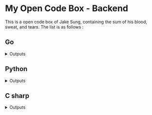 # My Open Code Box - Backend
This is a open code box of Jake Sung, containing the sum of his blood, sweat, and tears. The list is as follows :  

## Go
<details>
<summary>Outputs</summary>

- video here 
- video here 
- video here 
</details>

## Python
<details>
<summary>Outputs</summary>

1. Screenshot automator(2021.06) - Scheduling auto desktop screeshot at a certain time. 
- video here 

2. Single-sign-on(2021.07) - Planning a simple single-sign-on application 
- video here 
</details>

## C sharp
<details>
<summary>Outputs</summary>

- video here 
- video here 
- video here 
</details>